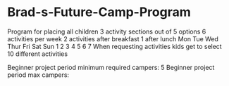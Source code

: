 # Brad-s-Future-Camp-Program
Program for placing all children 3 activity sections out of 5 options
6 activities per week
2 activities after breakfast
1 after lunch
Mon Tue Wed Thur Fri Sat Sun
1   2   3   4    5   6    7
When requesting activities kids get to select 10 different activities


Beginner project period minimum required campers: 5
Beginner project period max campers: 
